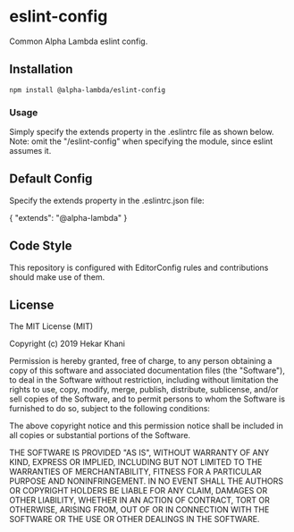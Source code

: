 # eslint-config

Common Alpha Lambda eslint config.

## Installation

```
npm install @alpha-lambda/eslint-config
```

### Usage

Simply specify the extends property in the .eslintrc file as shown below. Note: omit the "/eslint-config" when specifying the module, since eslint assumes it.

## Default Config
Specify the extends property in the .eslintrc.json file:

{
  "extends": "@alpha-lambda"
}

## Code Style
This repository is configured with EditorConfig rules and contributions should make use of them.

## License
The MIT License (MIT)

Copyright (c) 2019 Hekar Khani

Permission is hereby granted, free of charge, to any person obtaining a copy of this software and associated documentation files (the "Software"), to deal in the Software without restriction, including without limitation the rights to use, copy, modify, merge, publish, distribute, sublicense, and/or sell copies of the Software, and to permit persons to whom the Software is furnished to do so, subject to the following conditions:

The above copyright notice and this permission notice shall be included in all copies or substantial portions of the Software.

THE SOFTWARE IS PROVIDED "AS IS", WITHOUT WARRANTY OF ANY KIND, EXPRESS OR IMPLIED, INCLUDING BUT NOT LIMITED TO THE WARRANTIES OF MERCHANTABILITY, FITNESS FOR A PARTICULAR PURPOSE AND NONINFRINGEMENT. IN NO EVENT SHALL THE AUTHORS OR COPYRIGHT HOLDERS BE LIABLE FOR ANY CLAIM, DAMAGES OR OTHER LIABILITY, WHETHER IN AN ACTION OF CONTRACT, TORT OR OTHERWISE, ARISING FROM, OUT OF OR IN CONNECTION WITH THE SOFTWARE OR THE USE OR OTHER DEALINGS IN THE SOFTWARE.
